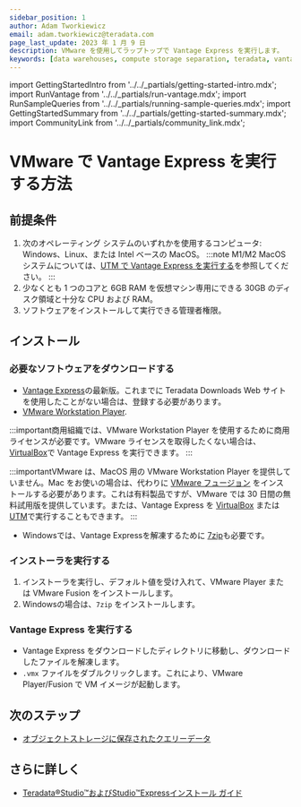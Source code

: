 ```yaml
---
sidebar_position: 1
author: Adam Tworkiewicz
email: adam.tworkiewicz@teradata.com
page_last_update: 2023 年 1 月 9 日
description: VMware を使用してラップトップで Vantage Express を実行します。
keywords: [data warehouses, compute storage separation, teradata, vantage, cloud data platform, object storage, business intelligence, enterprise analytics]
---
```

import GettingStartedIntro from '../../_partials/getting-started-intro.mdx';
import RunVantage from '../../_partials/run-vantage.mdx';
import RunSampleQueries from '../../_partials/running-sample-queries.mdx';
import GettingStartedSummary from '../../_partials/getting-started-summary.mdx';
import CommunityLink from '../../_partials/community_link.mdx';

# VMware で Vantage Express を実行する方法

<GettingStartedIntro />

## 前提条件

1. 次のオペレーティング システムのいずれかを使用するコンピュータ: Windows、Linux、または Intel ベースの MacOS。
    :::note
    M1/M2 MacOSシステムについては、[UTM で Vantage Express を実行する](./getting-started-utm.md)を参照してください。
    :::
2. 少なくとも 1 つのコアと 6GB RAM を仮想マシン専用にできる 30GB のディスク領域と十分な CPU および RAM。
3. ソフトウェアをインストールして実行できる管理者権限。

## インストール

### 必要なソフトウェアをダウンロードする

* [Vantage Express](https://downloads.teradata.com/download/database/teradata-express-for-vmware-player)の最新版。これまでに Teradata Downloads Web サイトを使用したことがない場合は、登録する必要があります。
* [VMware Workstation Player](https://www.vmware.com/products/workstation-player.html).

:::important商用組織では、VMware Workstation Player を使用するために商用ライセンスが必要です。VMware ライセンスを取得したくない場合は、 [VirtualBox](./getting-started-vbox.md)で Vantage Express を実行できます。
:::

:::importantVMware は、MacOS 用の VMware Workstation Player を提供していません。Mac をお使いの場合は、代わりに [VMware フュージョン](https://www.vmware.com/products/fusion/fusion-evaluation.html) をインストールする必要があります。これは有料製品ですが、VMware では 30 日間の無料試用版を提供しています。または、Vantage Express を [VirtualBox](./getting-started-vbox.md) または [UTM](./getting-started-utm.md)で実行することもできます。
:::
* Windowsでは、Vantage Expressを解凍するために [7zip](https://www.7-zip.org/download.html)も必要です。

### インストーラを実行する

1. インストーラを実行し、デフォルト値を受け入れて、VMware Player または VMware Fusion をインストールします。
2. Windowsの場合は、`7zip` をインストールします。

### Vantage Express を実行する

- Vantage Express をダウンロードしたディレクトリに移動し、ダウンロードしたファイルを解凍します。
-  `.vmx` ファイルをダブルクリックします。これにより、VMware Player/Fusion で VM イメージが起動します。

<RunVantage />

<RunSampleQueries />

<GettingStartedSummary />

## 次のステップ
* [オブジェクトストレージに保存されたクエリーデータ](../../manage-data/nos.md)

## さらに詳しく
* [Teradata®Studio™およびStudio™Expressインストール ガイド](https://docs.teradata.com/r/Teradata-StudioTM-and-StudioTM-Express-Installation-Guide-17.20)

<CommunityLink />